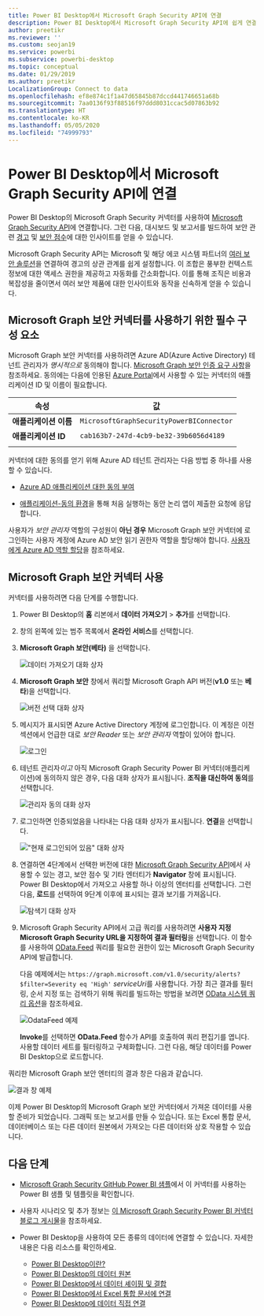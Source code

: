 ```yaml
---
title: Power BI Desktop에서 Microsoft Graph Security API에 연결
description: Power BI Desktop에서 Microsoft Graph Security API에 쉽게 연결
author: preetikr
ms.reviewer: ''
ms.custom: seojan19
ms.service: powerbi
ms.subservice: powerbi-desktop
ms.topic: conceptual
ms.date: 01/29/2019
ms.author: preetikr
LocalizationGroup: Connect to data
ms.openlocfilehash: ef8e874c1f1a47d65845b87dccd441746651a68b
ms.sourcegitcommit: 7aa0136f93f88516f97ddd8031ccac5d07863b92
ms.translationtype: HT
ms.contentlocale: ko-KR
ms.lasthandoff: 05/05/2020
ms.locfileid: "74999793"
---
```

# <a name="connect-to-the-microsoft-graph-security-api-in-power-bi-desktop"></a>Power BI Desktop에서 Microsoft Graph Security API에 연결

Power BI Desktop의 Microsoft Graph Security 커넥터를 사용하여 [Microsoft Graph Security API](https://aka.ms/graphsecuritydocs)에 연결합니다. 그런 다음, 대시보드 및 보고서를 빌드하여 보안 관련 [경고](https://docs.microsoft.com/graph/api/resources/alert?view=graph-rest-1.0) 및 [보안 점수](https://docs.microsoft.com/graph/api/resources/securescores?view=graph-rest-beta)에 대한 인사이트를 얻을 수 있습니다.

Microsoft Graph Security API는 Microsoft 및 해당 에코 시스템 파트너의 [여러 보안 솔루션](https://aka.ms/graphsecurityalerts)을 연결하여 경고의 상관 관계를 쉽게 설정합니다. 이 조합은 풍부한 컨텍스트 정보에 대한 액세스 권한을 제공하고 자동화를 간소화합니다. 이를 통해 조직은 비용과 복잡성을 줄이면서 여러 보안 제품에 대한 인사이트와 동작을 신속하게 얻을 수 있습니다.

## <a name="prerequisites-to-use-the-microsoft-graph-security-connector"></a>Microsoft Graph 보안 커넥터를 사용하기 위한 필수 구성 요소

Microsoft Graph 보안 커넥터를 사용하려면 Azure AD(Azure Active Directory) 테넌트 관리자가 *명시적으로* 동의해야 합니다. [Microsoft Graph 보안 인증 요구 사항](https://aka.ms/graphsecurityauth)을 참조하세요.
동의에는 다음에 인용된 [Azure Portal](https://portal.azure.com)에서 사용할 수 있는 커넥터의 애플리케이션 ID 및 이름이 필요합니다.

| 속성 | 값 |
|----------|-------|
| **애플리케이션 이름** | `MicrosoftGraphSecurityPowerBIConnector` |
| **애플리케이션 ID** | `cab163b7-247d-4cb9-be32-39b6056d4189` |
|||

커넥터에 대한 동의를 얻기 위해 Azure AD 테넌트 관리자는 다음 방법 중 하나를 사용할 수 있습니다.

* [Azure AD 애플리케이션 대한 동의 부여](https://docs.microsoft.com/azure/active-directory/develop/v2-permissions-and-consent)

* [애플리케이션-동의 환경](https://docs.microsoft.com/azure/active-directory/develop/application-consent-experience)을 통해 처음 실행하는 동안 논리 앱이 제출한 요청에 응답합니다.
   
사용자가 *보안 관리자* 역할의 구성원이 **아닌 경우** Microsoft Graph 보안 커넥터에 로그인하는 사용자 계정에 Azure AD 보안 읽기 권한자 역할을 할당해야 합니다. [사용자에게 Azure AD 역할 할당](https://docs.microsoft.com/graph/security-authorization#assign-azure-ad-roles-to-users)을 참조하세요.

## <a name="using-the-microsoft-graph-security-connector"></a>Microsoft Graph 보안 커넥터 사용

커넥터를 사용하려면 다음 단계를 수행합니다.

1. Power BI Desktop의 **홈** 리본에서 **데이터 가져오기** > **추가**를 선택합니다.
2. 창의 왼쪽에 있는 범주 목록에서 **온라인 서비스**를 선택합니다.
3. **Microsoft Graph 보안(베타)** 을 선택합니다.

    ![데이터 가져오기 대화 상자](media/desktop-connect-graph-security/GetData.PNG)
    
4. **Microsoft Graph 보안** 창에서 쿼리할 Microsoft Graph API 버전(**v1.0** 또는 **베타**)을 선택합니다.

    ![버전 선택 대화 상자](media/desktop-connect-graph-security/selectVersion.PNG)
    
5. 메시지가 표시되면 Azure Active Directory 계정에 로그인합니다. 이 계정은 이전 섹션에서 언급한 대로 *보안 Reader* 또는 *보안 관리자* 역할이 있어야 합니다.

    ![로그인](media/desktop-connect-graph-security/SignIn.PNG) 
    
6. 테넌트 관리자*이고* 아직 Microsoft Graph Security Power BI 커넥터(애플리케이션)에 동의하지 않은 경우, 다음 대화 상자가 표시됩니다. **조직을 대신하여 동의**를 선택합니다.

    ![관리자 동의 대화 상자](media/desktop-connect-graph-security/AdminConsent.PNG)
    
7. 로그인하면 인증되었음을 나타내는 다음 대화 상자가 표시됩니다. **연결**을 선택합니다.

    !["현재 로그인되어 있음" 대화 상자](media/desktop-connect-graph-security/SignedIn.PNG)
    
8. 연결하면 4단계에서 선택한 버전에 대한 [Microsoft Graph Security API](https://aka.ms/graphsecuritydocs)에서 사용할 수 있는 경고, 보안 점수 및 기타 엔터티가 **Navigator** 창에 표시됩니다. Power BI Desktop에서 가져오고 사용할 하나 이상의 엔터티를 선택합니다. 그런 다음, **로드**를 선택하여 9단계 이후에 표시되는 결과 보기를 가져옵니다.

    ![탐색기 대화 상자](media/desktop-connect-graph-security/NavTable.PNG)
    
9. Microsoft Graph Security API에서 고급 쿼리를 사용하려면 **사용자 지정 Microsoft Graph Security URL을 지정하여 결과 필터링**을 선택합니다. 이 함수를 사용하여 [OData.Feed](https://docs.microsoft.com/power-bi/desktop-connect-odata) 쿼리를 필요한 권한이 있는 Microsoft Graph Security API에 발급합니다.

   다음 예제에서는 `https://graph.microsoft.com/v1.0/security/alerts?$filter=Severity eq 'High'` *serviceUri*를 사용합니다. 가장 최근 결과를 필터링, 순서 지정 또는 검색하기 위해 쿼리를 빌드하는 방법을 보려면 [OData 시스템 쿼리 옵션](https://docs.microsoft.com/graph/query-parameters)을 참조하세요.

   ![OdataFeed 예제](media/desktop-connect-graph-security/ODataFeed.PNG)
    
   **Invoke**를 선택하면 **OData.Feed** 함수가 API를 호출하여 쿼리 편집기를 엽니다. 사용할 데이터 세트를 필터링하고 구체화합니다. 그런 다음, 해당 데이터를 Power BI Desktop으로 로드합니다.

쿼리한 Microsoft Graph 보안 엔터티의 결과 창은 다음과 같습니다.

   ![결과 창 예제](media/desktop-connect-graph-security/Result.PNG)
    

이제 Power BI Desktop의 Microsoft Graph 보안 커넥터에서 가져온 데이터를 사용할 준비가 되었습니다. 그래픽 또는 보고서를 만들 수 있습니다. 또는 Excel 통합 문서, 데이터베이스 또는 다른 데이터 원본에서 가져오는 다른 데이터와 상호 작용할 수 있습니다.

## <a name="next-steps"></a>다음 단계
* [Microsoft Graph Security GitHub Power BI 샘플](https://aka.ms/graphsecuritypowerbiconnectorsamples)에서 이 커넥터를 사용하는 Power BI 샘플 및 템플릿을 확인합니다.

* 사용자 시나리오 및 추가 정보는 [이 Microsoft Graph Security Power BI 커넥터 블로그 게시물](https://aka.ms/graphsecuritypowerbiconnectorblogpost)을 참조하세요.

* Power BI Desktop을 사용하여 모든 종류의 데이터에 연결할 수 있습니다. 자세한 내용은 다음 리소스를 확인하세요.

    * [Power BI Desktop이란?](desktop-what-is-desktop.md)
    * [Power BI Desktop의 데이터 원본](desktop-data-sources.md)
    * [Power BI Desktop에서 데이터 셰이핑 및 결합](desktop-shape-and-combine-data.md)
    * [Power BI Desktop에서 Excel 통합 문서에 연결](desktop-connect-excel.md)
    * [Power BI Desktop에 데이터 직접 연결](desktop-enter-data-directly-into-desktop.md)
